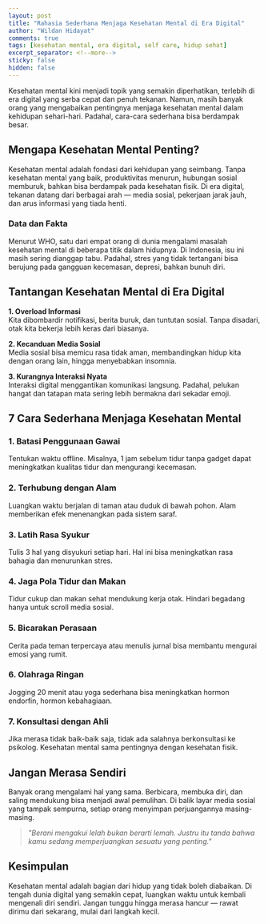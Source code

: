 ```yaml
---
layout: post
title: "Rahasia Sederhana Menjaga Kesehatan Mental di Era Digital"
author: "Wildan Hidayat"
comments: true
tags: [kesehatan mental, era digital, self care, hidup sehat]
excerpt_separator: <!--more-->
sticky: false
hidden: false
---
```


Kesehatan mental kini menjadi topik yang semakin diperhatikan, terlebih di era digital yang serba cepat dan penuh tekanan. Namun, masih banyak orang yang mengabaikan pentingnya menjaga kesehatan mental dalam kehidupan sehari-hari. Padahal, cara-cara sederhana bisa berdampak besar.

<!--more-->

## Mengapa Kesehatan Mental Penting?

Kesehatan mental adalah fondasi dari kehidupan yang seimbang. Tanpa kesehatan mental yang baik, produktivitas menurun, hubungan sosial memburuk, bahkan bisa berdampak pada kesehatan fisik. Di era digital, tekanan datang dari berbagai arah — media sosial, pekerjaan jarak jauh, dan arus informasi yang tiada henti.

### Data dan Fakta

Menurut WHO, satu dari empat orang di dunia mengalami masalah kesehatan mental di beberapa titik dalam hidupnya. Di Indonesia, isu ini masih sering dianggap tabu. Padahal, stres yang tidak tertangani bisa berujung pada gangguan kecemasan, depresi, bahkan bunuh diri.

## Tantangan Kesehatan Mental di Era Digital

**1. Overload Informasi**  
Kita dibombardir notifikasi, berita buruk, dan tuntutan sosial. Tanpa disadari, otak kita bekerja lebih keras dari biasanya.

**2. Kecanduan Media Sosial**  
Media sosial bisa memicu rasa tidak aman, membandingkan hidup kita dengan orang lain, hingga menyebabkan insomnia.

**3. Kurangnya Interaksi Nyata**  
Interaksi digital menggantikan komunikasi langsung. Padahal, pelukan hangat dan tatapan mata sering lebih bermakna dari sekadar emoji.

## 7 Cara Sederhana Menjaga Kesehatan Mental

### 1. Batasi Penggunaan Gawai  
Tentukan waktu offline. Misalnya, 1 jam sebelum tidur tanpa gadget dapat meningkatkan kualitas tidur dan mengurangi kecemasan.

### 2. Terhubung dengan Alam  
Luangkan waktu berjalan di taman atau duduk di bawah pohon. Alam memberikan efek menenangkan pada sistem saraf.

### 3. Latih Rasa Syukur  
Tulis 3 hal yang disyukuri setiap hari. Hal ini bisa meningkatkan rasa bahagia dan menurunkan stres.

### 4. Jaga Pola Tidur dan Makan  
Tidur cukup dan makan sehat mendukung kerja otak. Hindari begadang hanya untuk scroll media sosial.

### 5. Bicarakan Perasaan  
Cerita pada teman terpercaya atau menulis jurnal bisa membantu mengurai emosi yang rumit.

### 6. Olahraga Ringan  
Jogging 20 menit atau yoga sederhana bisa meningkatkan hormon endorfin, hormon kebahagiaan.

### 7. Konsultasi dengan Ahli  
Jika merasa tidak baik-baik saja, tidak ada salahnya berkonsultasi ke psikolog. Kesehatan mental sama pentingnya dengan kesehatan fisik.

## Jangan Merasa Sendiri

Banyak orang mengalami hal yang sama. Berbicara, membuka diri, dan saling mendukung bisa menjadi awal pemulihan. Di balik layar media sosial yang tampak sempurna, setiap orang menyimpan perjuangannya masing-masing.

> *"Berani mengakui lelah bukan berarti lemah. Justru itu tanda bahwa kamu sedang memperjuangkan sesuatu yang penting."*

## Kesimpulan

Kesehatan mental adalah bagian dari hidup yang tidak boleh diabaikan. Di tengah dunia digital yang semakin cepat, luangkan waktu untuk kembali mengenali diri sendiri. Jangan tunggu hingga merasa hancur — rawat dirimu dari sekarang, mulai dari langkah kecil.
